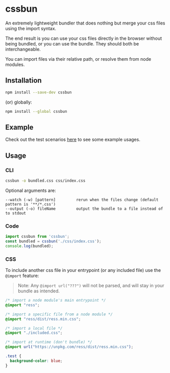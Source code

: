 # cssbun
An extremely lightweight bundler that does nothing but merge your css files using the import syntax.

The end result is you can use your css files directly in the browser without being bundled, or
you can use the bundle. They should both be interchangeable.

You can import files via their relative path, or resolve them from node modules.

## Installation
```bash
npm install --save-dev cssbun
```

(or) globally:
```bash
npm install --global cssbun
```

## Example
Check out the test scenarios [here](test/scenarios) to see some example usages.

## Usage
### CLI
```bash
cssbun -o bundled.css css/index.css
```

Optional arguments are:

```text
--watch (-w) [pattern]         rerun when the files change (default pattern is '**/*.css')
--output (-o) fileName         output the bundle to a file instead of to stdout
```

### Code
```javascript
import cssbun from 'cssbun';
const bundled = cssbun('./css/index.css');
console.log(bundled);
```

### CSS
To include another css file in your entrypoint (or any included file) use the `@import` feature:

> Note: Any `@import url("???")` will not be parsed, and will stay in your bundle as intended.

```css
/* import a node module's main entrypoint */
@import "ress";

/* import a specific file from a node module */
@import "ress/dist/ress.min.css";

/* import a local file */
@import "./included.css";

/* import at runtime (don't bundle) */
@import url("https://unpkg.com/ress/dist/ress.min.css");

.test {
  background-color: blue;
}
```
